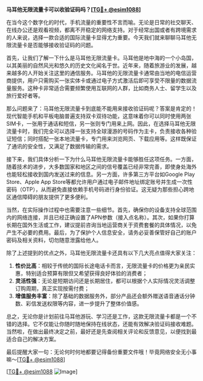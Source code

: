 **马耳他无限流量卡可以收验证码吗？[[TG💪+ @esim1088](https://t.me/s/esim1088)]**

在当今这个数字化的时代，手机流量的重要性不言而喻。无论是日常的社交聊天、在线办公还是观看视频，都离不开稳定的网络支持。对于经常出国或者有跨境需求的人来说，选择一款合适的国际流量卡显得尤为重要。今天我们就来聊聊马耳他无限流量卡是否能够接收验证码的问题。

首先，让我们了解一下什么是马耳他无限流量卡。马耳他是地中海的一个小岛国，以其美丽的自然风光和悠久的历史文化闻名于世。近年来，随着旅游业的发展，越来越多的人开始关注这里的通信服务。马耳他的无限流量卡通常由当地的电信运营商提供，用户只需购买一张实体卡或通过电子方式激活后即可享受不限量的数据流量服务。这种卡非常适合需要频繁使用互联网的人群，比如商务人士、留学生以及旅行爱好者等。

那么问题来了：马耳他无限流量卡到底能不能用来接收验证码呢？答案是肯定的！现代智能手机和平板电脑普遍支持双卡双待功能，这意味着你可以同时使用两张SIM卡，一张用于通话和短信，另一张则专门用来上网。因此，在选择马耳他无限流量卡时，我们完全可以选择一张支持全球漫游的号码作为主卡，负责接收各种验证短信；同时搭配一张本地流量卡，专门用来浏览网页、下载应用等。这样既保证了通讯的安全性，又满足了数据传输的需求。

接下来，我们具体分析一下为什么马耳他无限流量卡能够胜任这项任务。一方面，随着技术的进步，大多数国家和地区之间的信号覆盖已经非常完善，即使身处海外也能轻松接收到国内发送过来的信息。另一方面，许多第三方平台如Google Play Store、Apple App Store等都允许用户通过电子邮件地址绑定账号并生成一次性密码（OTP），从而避免直接依赖手机号码进行身份验证。这无疑为那些担心跨地区通信障碍的朋友提供了更多便利。

当然，在实际操作过程中也需要注意一些细节。首先，确保你的设备支持全球范围内的网络连接，并且已经正确设置了APN参数（接入点名称）。其次，如果你打算长期在国外生活或工作，建议提前咨询当地运营商关于资费套餐的具体情况，以免产生不必要的费用。最后，为了保护个人信息安全，请务必妥善保管好自己的账户密码及相关资料，切勿随意泄露给他人。

除了上述提到的优点之外，马耳他无限流量卡还具有以下几大亮点值得大家关注：

1. **性价比高**：相较于传统的国际长途电话卡而言，无限流量卡的价格更为亲民实惠，特别适合预算有限但又希望获得良好体验的消费者；
2. **灵活性强**：无论是短期访问还是长期居住，都可以根据个人实际情况灵活调整订购周期，真正实现按需付费；
3. **增值服务丰富**：除了基础的数据服务外，部分产品还会额外赠送语音通话分钟数、彩信发送权限等内容，进一步提升了整体价值感。

总之，无论你是计划前往马耳他游玩、学习还是工作，这款无限流量卡都是一个不错的选择。它不仅能让你随时随地保持在线状态，还能有效解决验证码接收难题。当然啦，在做出最终决定之前，最好还是先查阅相关评论和反馈意见，以便找到最适合自己的解决方案。

最后提醒大家一句：无论何时何地都要记得备份重要文件哦！毕竟网络安全无小事嘛～[[TG💪+ @esim1088](https://t.me/s/esim1088)]

[[TG💪+ @esim1088](https://t.me/s/esim1088) ![Image](https://i.postimg.cc/4NQfJmqS/Snipaste-2025-05-13-00-14-12.png)]